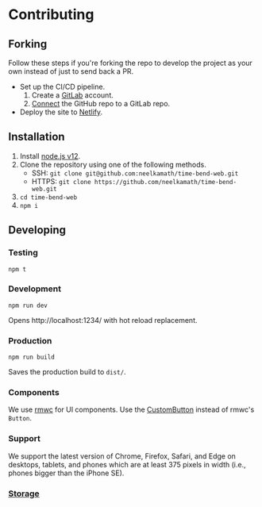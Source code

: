 # Contributing

## Forking

Follow these steps if you're forking the repo to develop the project as your own instead of just to send back a PR.
- Set up the CI/CD pipeline.
    1. Create a [GitLab](https://gitlab.com/users/sign_in#register-pane) account.
    1. [Connect](https://docs.gitlab.com/ee/ci/ci_cd_for_external_repos/github_integration.html) the GitHub repo to a GitLab repo.
- Deploy the site to [Netlify](https://www.netlify.com/).

## Installation

1. Install [node.js v12](https://nodejs.org/en/download/).
1. Clone the repository using one of the following methods.
    - SSH: `git clone git@github.com:neelkamath/time-bend-web.git`
    - HTTPS: `git clone https://github.com/neelkamath/time-bend-web.git`
1. `cd time-bend-web`
1. `npm i`

## Developing

### Testing

```
npm t
```

### Development

```
npm run dev
```
Opens http://localhost:1234/ with hot reload replacement.

### Production

```
npm run build
```
Saves the production build to `dist/`.

### Components

We use [rmwc](https://rmwc.io/) for UI components. Use the [CustomButton](src/components/CustomButton.tsx) instead of rmwc's `Button`.

### Support

We support the latest version of Chrome, Firefox, Safari, and Edge on desktops, tablets, and phones which are at least 375 pixels in width (i.e., phones bigger than the iPhone SE).

### [Storage](storage.md)